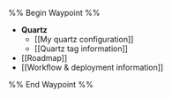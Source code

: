 %% Begin Waypoint %%
- **Quartz**
	- [[My quartz configuration]]
	- [[Quartz tag information]]
- [[Roadmap]]
- [[Workflow & deployment information]]

%% End Waypoint %%

